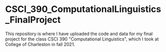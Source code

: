 # CSCI_390_ComputationalLinguistics_FinalProject
This repository is where I have uploaded the code and data for my final project for the class CSCI 390 "Computational Linguistics", which I took at College of Charleston in fall 2021.
